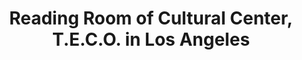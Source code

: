 ---
title: "Reading Room of Cultural Center, T.E.C.O. in Los Angeles"
url: /los-angeles/reading-room-of-cultural-center-t-e-c-o-in-los-angeles/
shop: books
---